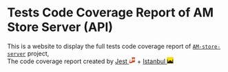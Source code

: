 # Tests Code Coverage Report of AM Store Server (API)

This is a website to display the full tests code coverage report of
[`AM-store-server`](https://github.com/AbdulrhmanGoni/AM-store-server) project, <br>
The code coverage report created by [Jest <img src="./readme_icons/jest.svg" width="15px;" height="15px;">](https://jestjs.io/) + [Istanbul <img src="./readme_icons/istanbul.png" width="15px" height="15px">](https://github.com/istanbuljs)
